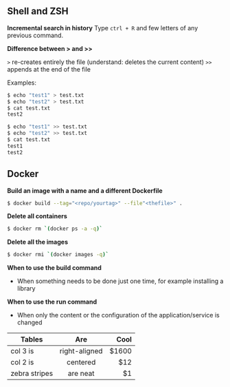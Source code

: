 ## Shell and ZSH

**Incremental search in history**
Type `ctrl + R` and few letters of any previous command.

**Difference between > and >>**

`>` re-creates entirely the file (understand: deletes the current content)
`>>` appends at the end of the file

Examples:

```bash
$ echo "test1" > test.txt
$ echo "test2" > test.txt
$ cat test.txt
test2
```

```bash
$ echo "test1" >> test.txt
$ echo "test2" >> test.txt
$ cat test.txt
test1
test2
```

## Docker

**Build an image with a name and a different Dockerfile**

```bash
$ docker build --tag="<repo/yourtag>" --file"<thefile>" .
```

**Delete all containers**

```bash
$ docker rm `(docker ps -a -q)`
```

**Delete all the images**

```bash
$ docker rmi `(docker images -q)`
```

**When to use the build command**

* When something needs to be done just one time, for example installing a library

**When to use the run command**

* When only the content or the configuration of the application/service is changed


| Tables        | Are           | Cool  |
| ------------- |:-------------:| -----:|
| col 3 is      | right-aligned | $1600 |
| col 2 is      | centered      |   $12 |
| zebra stripes | are neat      |    $1 |
